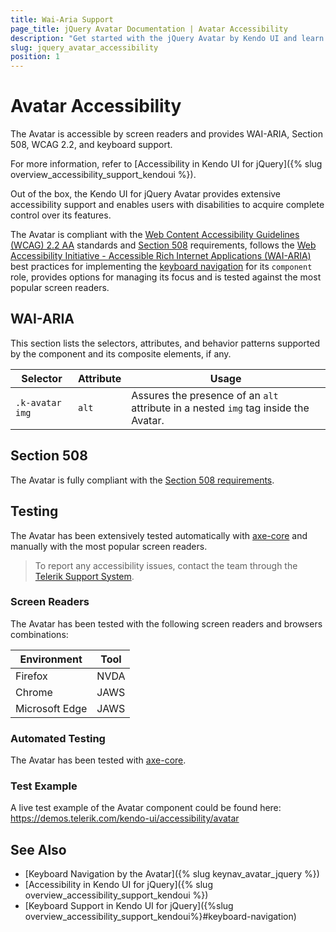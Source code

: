 ```yaml
---
title: Wai-Aria Support
page_title: jQuery Avatar Documentation | Avatar Accessibility
description: "Get started with the jQuery Avatar by Kendo UI and learn about its accessibility support for WAI-ARIA, Section 508, and WCAG 2.2."
slug: jquery_avatar_accessibility
position: 1
---
```


# Avatar Accessibility

The Avatar is accessible by screen readers and provides WAI-ARIA, Section 508, WCAG 2.2, and keyboard support.

For more information, refer to [Accessibility in Kendo UI for jQuery]({% slug overview_accessibility_support_kendoui %}).




Out of the box, the Kendo UI for jQuery Avatar provides extensive accessibility support and enables users with disabilities to acquire complete control over its features.


The Avatar is compliant with the [Web Content Accessibility Guidelines (WCAG) 2.2 AA](https://www.w3.org/TR/WCAG22/) standards and [Section 508](https://www.section508.gov/) requirements, follows the [Web Accessibility Initiative - Accessible Rich Internet Applications (WAI-ARIA)](https://www.w3.org/WAI/ARIA/apg/) best practices for implementing the [keyboard navigation](#keyboard-navigation) for its `component` role, provides options for managing its focus and is tested against the most popular screen readers.

## WAI-ARIA


This section lists the selectors, attributes, and behavior patterns supported by the component and its composite elements, if any.

| Selector | Attribute | Usage |
| -------- | --------- | ----- |
| `.k-avatar img` | `alt` | Assures the presence of an `alt` attribute in a nested `img` tag inside the Avatar. |

## Section 508


The Avatar is fully compliant with the [Section 508 requirements](http://www.section508.gov/).

## Testing


The Avatar has been extensively tested automatically with [axe-core](https://github.com/dequelabs/axe-core) and manually with the most popular screen readers.

> To report any accessibility issues, contact the team through the [Telerik Support System](https://www.telerik.com/account/support-center).

### Screen Readers


The Avatar has been tested with the following screen readers and browsers combinations:

| Environment | Tool |
| ----------- | ---- |
| Firefox | NVDA |
| Chrome | JAWS |
| Microsoft Edge | JAWS |



### Automated Testing

The Avatar has been tested with [axe-core](https://github.com/dequelabs/axe-core).

### Test Example

A live test example of the Avatar component could be found here: https://demos.telerik.com/kendo-ui/accessibility/avatar

## See Also

* [Keyboard Navigation by the Avatar]({% slug keynav_avatar_jquery %})
* [Accessibility in Kendo UI for jQuery]({% slug overview_accessibility_support_kendoui %})
* [Keyboard Support in Kendo UI for jQuery]({%slug overview_accessibility_support_kendoui%}#keyboard-navigation)